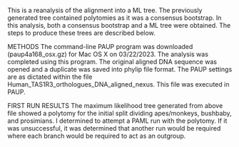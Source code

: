 This is a reanalysis of the alignment into a ML tree. The previously 
generated tree contained polytomies as it was a consensus bootstrap. In 
this analysis, both a consensus bootstrap and a ML tree were obtained. The 
steps to produce these trees are described below. 

METHODS
The command-line PAUP program was downloaded (paup4a168_osx.gz) for Mac OS 
X on 03/22/2023. The analysis was completed using this program. The 
original aligned DNA sequence was opened and a duplicate was saved into 
phylip file format. The PAUP settings are as dictated within the file 
Human_TAS1R3_orthologues_DNA_aligned_nexus. This file was executed in 
PAUP. 

FIRST RUN RESULTS 
The maximum likelihood tree generated from above file showed a polytomy for the initial split dividing apes/monkeys, bushbaby, and prosimians. I determined to attempt a PAML run with the polytomy. If it was unsuccessful, it was determined that another run would be required where each branch would be required to act as an outgroup. 

